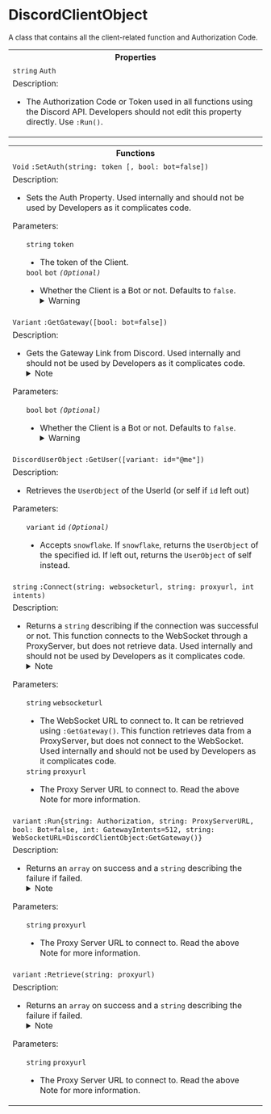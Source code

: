# DiscordClientObject
A class that contains all the client-related function and Authorization Code.
<table>
  <tr>
    <th>Properties</th>
  </tr>
  <tr>
    <td>
      <code>string</code> <code>Auth</code>
    </td>
  </tr>
  <tr>
    <td>
      Description:
      <ul TYPE="disc">
        <li>
          The Authorization Code or Token used in all functions using the Discord API. Developers should not edit this property directly. Use <code>:Run()</code>.
        </li>
      </ul>
    </td>
  </tr>
</table> 
<table>
  <tr>
    <th>Functions</th>
  </tr>
  <tr>
    <td>
      <code>Void</code> <code>:SetAuth(string: token [, bool: bot=false])</code>
    </td>
  </tr>
  <tr>
    <td>
      Description:
      <ul TYPE="disc">
        <li>
          Sets the Auth Property. Used internally and should not be used by Developers as it complicates code.
        </li>
      </ul>
      Parameters:
      <ul TYPE="disc">
        <code>string</code> <code>token</code>
          <ul TYPE="disc">
            <li>
              The token of the Client.
            </li>
          </ul>
        <code>bool</code> <code>bot</code> <i><code>(Optional)</code></i>
          <ul TYPE="disc">
            <li>
              Whether the Client is a Bot or not. Defaults to <code>false</code>.
<details>
<summary>Warning</summary>

```diff
! Logging on with a user token is against the Discord Terms of Service and
!   doing so might potentially get your account banned.
! Use this at your own risk.
``` 

</details>
            </li>
          </ul>
        </li>
      </ul>
    </td>
  </tr>
  <!--GetGateway-->
  <tr>
    <td>
      <code>Variant</code> <code>:GetGateway([bool: bot=false])</code>
    </td>
  </tr>
  <tr>
    <td>
      Description:
      <ul TYPE="disc">
        <li>
          Gets the Gateway Link from Discord. Used internally and should not be used by Developers as it complicates code.
<details>
<summary>Note</summary>

```diff
# Cache Results Note
You should cache the url string of this result and only call this function again when necessary.
``` 

</details>
        </li>
      </ul>
      Parameters:
      <ul TYPE="disc">
        <code>bool</code> <code>bot</code> <i><code>(Optional)</code></i>
          <ul TYPE="disc">
            <li>
              Whether the Client is a Bot or not. Defaults to <code>false</code>.
<details>
<summary>Warning</summary>

```diff
! Logging on with a user token is against the Discord Terms of Service and
!   doing so might potentially get your account banned.
! Use this at your own risk.
``` 

</details>
            </li>
          </ul>
      </ul>
    </td>
  </tr>
  <!--GetUser-->
  <tr>
    <td>
      <code>DiscordUserObject</code> <code>:GetUser([variant: id="@me"])</code>
    </td>
  </tr>
  <tr>
    <td>
      Description:
      <ul TYPE="disc">
        <li>
         Retrieves the <code>UserObject</code> of the UserId (or self if <code>id</code> left out)
        </li>
      </ul>
      Parameters:
      <ul TYPE="disc">
        <code>variant</code> <code>id</code> <i><code>(Optional)</code></i>
          <ul TYPE="disc">
            <li>
              Accepts <code>snowflake</code>. If <code>snowflake</code>, returns the <code>UserObject</code> of the specified id. If left out, returns the <code>UserObject</code> of self instead.
            </li>
          </ul>
      </ul>
    </td>
  </tr>
  <!--Connect-->
  <tr>
    <td>
      <code>string</code> <code>:Connect(string: websocketurl, string: proxyurl, int intents)</code>
    </td>
  </tr>
  <tr>
    <td>
      Description:
      <ul TYPE="disc">
        <li>
         Returns a <code>string</code> describing if the connection was successful or not. This function connects to the WebSocket through a ProxyServer, but does not retrieve data. Used internally and should not be used by Developers as it complicates code.
<details>
<summary>Note</summary>

```diff
# Gateway Note
You should setup the Gateway before using this function.
``` 

</details>
        </li>
      </ul>
      Parameters:
      <ul TYPE="disc">
        <code>string</code> <code>websocketurl</code>
          <ul TYPE="disc">
            <li>
              The WebSocket URL to connect to. It can be retrieved using <code>:GetGateway()</code>. This function retrieves data from a ProxyServer, but does not connect to the WebSocket. Used internally and should not be used by Developers as it complicates code.
          </ul>
        <code>string</code> <code>proxyurl</code>
          <ul TYPE="disc">
            <li>
              The Proxy Server URL to connect to. Read the above Note for more information.
          </ul>
      </ul>
    </td>
  </tr>
  <!--Run-->
  <tr>
    <td>
      <code>variant</code> <code>:Run{string: Authorization, string: ProxyServerURL, bool: Bot=false, int: GatewayIntents=512, string: WebSocketURL=DiscordClientObject:GetGateway()}</code>
    </td>
  </tr>
  <tr>
    <td>
      Description:
      <ul TYPE="disc">
        <li>
         Returns an <code>array</code> on success and a <code>string</code> describing the failure if failed.
<details>
<summary>Note</summary>

```diff
# Gateway Note
You should setup the Gateway before continuing this tutorial.
``` 

</details>
        </li>
      </ul>
      Parameters:
      <ul TYPE="disc">
        <code>string</code> <code>proxyurl</code>
          <ul TYPE="disc">
            <li>
              The Proxy Server URL to connect to. Read the above Note for more information.
          </ul>
      </ul>
    </td>
  </tr>
  <!--Retrieve-->
  <tr>
    <td>
      <code>variant</code> <code>:Retrieve(string: proxyurl)</code>
    </td>
  </tr>
  <tr>
    <td>
      Description:
      <ul TYPE="disc">
        <li>
         Returns an <code>array</code> on success and a <code>string</code> describing the failure if failed.
<details>
<summary>Note</summary>

```diff
# Gateway Note
You should setup the Gateway before continuing this tutorial.
``` 

</details>
        </li>
      </ul>
      Parameters:
      <ul TYPE="disc">
        <code>string</code> <code>proxyurl</code>
          <ul TYPE="disc">
            <li>
              The Proxy Server URL to connect to. Read the above Note for more information.
          </ul>
      </ul>
    </td>
  </tr>
</table> 
